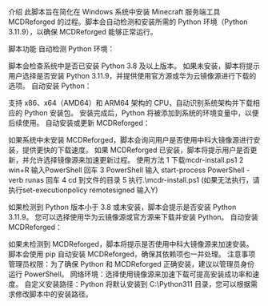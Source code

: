 介绍
此脚本旨在简化在 Windows 系统中安装 Minecraft 服务端工具 MCDReforged 的过程。脚本会自动检测和安装所需的 Python 环境（Python 3.11.9），以确保 MCDReforged 能够正常运行。

脚本功能
自动检测 Python 环境：

脚本会检查系统中是否已安装 Python 3.8 及以上版本。
如果未安装，脚本将提示用户选择是否安装 Python 3.11.9，并提供使用官方源或华为云镜像源进行下载的选项。
自动安装 Python：

支持 x86、x64（AMD64）和 ARM64 架构的 CPU，自动识别系统架构并下载相应的 Python 安装包。
安装完成后，Python 将被添加到系统的环境变量中，以便后续使用。
自动安装或更新 MCDReforged：

如果系统中未安装 MCDReforged，脚本会询问用户是否使用中科大镜像源进行安装，提供更快的下载速度。
如果 MCDReforged 已安装，脚本将提示用户是否更新，并允许选择镜像源来加速更新过程。
使用方法
1 下载mcdr-install.ps1
2 win+R 输入PowerShell 回车
3 PowerShell 输入 start-process PowerShell -verb runas 回车
4 cd 到文件的目录
5 执行.\mcdr-install.ps1 (如果无法执行，请执行set-executionpolicy remotesigned 输入Y)

如果检测到 Python 版本小于 3.8 或未安装，脚本会提示是否安装 Python 3.11.9。
您可以选择使用华为云镜像源或官方源来下载并安装 Python。
自动安装 MCDReforged：

如果未检测到 MCDReforged，脚本将提示是否使用中科大镜像源来加速安装。
脚本会使用 pip 自动安装 MCDReforged，确保其依赖项也一并处理。
注意事项
管理员权限：为了确保 Python 和 MCDReforged 正确安装，建议以管理员身份运行 PowerShell。
网络环境：选择使用镜像源来加速下载可提高安装成功率和速度。
自定义安装路径：Python 将默认安装到 C:\Python311 目录，您可以根据需求修改脚本中的安装路径。
